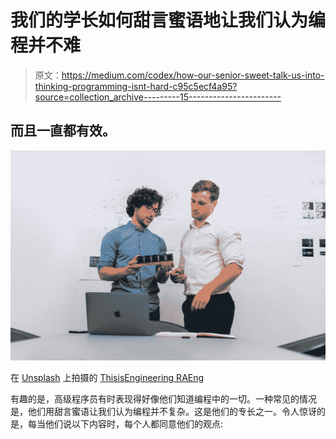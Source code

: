 # 我们的学长如何甜言蜜语地让我们认为编程并不难

> 原文：<https://medium.com/codex/how-our-senior-sweet-talk-us-into-thinking-programming-isnt-hard-c95c5ecf4a95?source=collection_archive---------15----------------------->

## 而且一直都有效。

![](img/664cd090e7e5010a845b92c635e029b4.png)

在 [Unsplash](https://unsplash.com?utm_source=medium&utm_medium=referral) 上拍摄的 [ThisisEngineering RAEng](https://unsplash.com/@thisisengineering?utm_source=medium&utm_medium=referral)

有趣的是，高级程序员有时表现得好像他们知道编程中的一切。一种常见的情况是，他们用甜言蜜语让我们认为编程并不复杂。这是他们的专长之一。令人惊讶的是，每当他们说以下内容时，每个人都同意他们的观点: